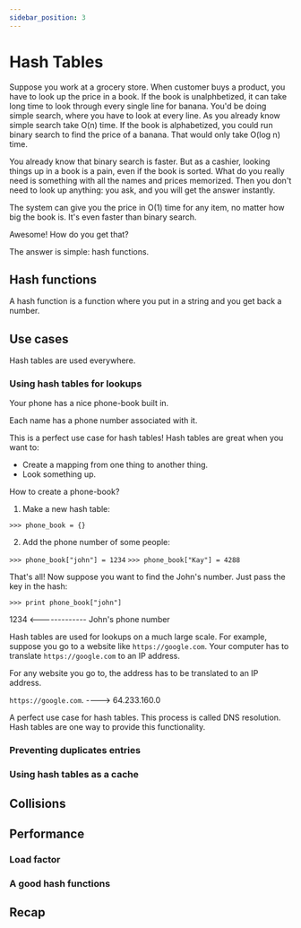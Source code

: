 ```yaml
---
sidebar_position: 3
---
```


# Hash Tables

Suppose you work at a grocery store. When customer buys a product, you have to look up the price in a book.
If the book is unalphbetized, it can take long time to look through every single line for banana. You'd be doing
simple search, where you have to look at every line. As you already know simple search take O(n) time. If the
book is alphabetized, you could run binary search to find the price of a banana. That would only take O(log n) time.

You already know that binary search is faster. But as a cashier, looking things up in a book is a pain, even if 
the book is sorted. What do you really need is something with all the names and prices memorized. Then you don't need to 
look up anything: you ask, and you will get the answer instantly.

The system can give you the price in O(1) time for any item, no matter how big the book is. It's even faster than binary search. 

Awesome! How do you get that? 

The answer is simple: hash functions.

## Hash functions

A hash function is a function where you put in a string and you get back a number.

## Use cases

Hash tables are used everywhere.

### Using hash tables for lookups

Your phone has a nice phone-book built in.

Each name has a phone number associated with it.

This is a perfect use case for hash tables! Hash tables are
great when you want to:

- Create a mapping from one thing to another thing.
- Look something up.

How to create a phone-book?

1. Make a new hash table:

`>>> phone_book = {}`

2. Add the phone number of some people:

`>>> phone_book["john"] = 1234`
`>>> phone_book["Kay"] = 4288`

That's all! Now suppose you want to find 
the John's number. Just pass the key in the hash:

`>>> print phone_book["john"]`

1234 <------------- John's phone number

Hash tables are used for lookups on a much large scale. For example,
suppose you go to a website like `https://google.com`. Your computer
has to translate `https://google.com` to an IP address.

For any website you go to, the address has to be translated to an IP
address.

`https://google.com`. ----> 64.233.160.0

A perfect use case for hash tables. This process is called DNS resolution.
Hash tables are one way to provide this functionality.

### Preventing duplicates entries



### Using hash tables as a cache

## Collisions

## Performance

### Load factor

### A good hash functions

## Recap
